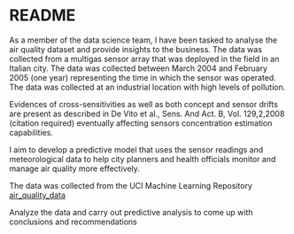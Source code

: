 # README

As a member of the data science team, I have been tasked to analyse the air quality dataset and provide insights to the business. The data was collected from a multigas sensor array that was deployed in the field in an Italian city.
The data was collected between March 2004 and February 2005 (one year) representing the time in which the sensor was operated. The data was collected at an industrial location with high levels of pollution. 

Evidences of cross-sensitivities as well as both concept and sensor drifts are present as described in De Vito et al., Sens. And Act. B, Vol. 129,2,2008 (citation required) eventually affecting sensors concentration estimation capabilities.

I aim to develop a predictive model that uses the sensor readings and meteorological data to help city planners and health officials monitor and manage air quality more effectively.

The data was collected from the UCI Machine Learning Repository [air_quality_data](https://archive.ics.uci.edu/dataset/360/air+quality)

Analyze the data and carry out predictive analysis to come up with conclusions and recommendations